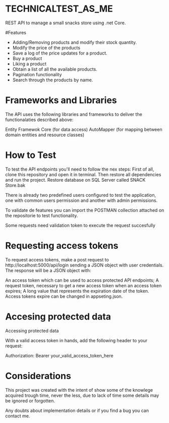 # TECHNICALTEST_AS_ME
 REST API to manage a small snacks store using .net Core.

#Features 
 - Adding/Removing products and modify their stock quantity.
 - Modify the price of the products 
 - Save a log of the price updates for a product.
 - Buy a product
 - Liking a product
 - Obtain a list of all the available products.
 - Pagination functionality
 - Search through the products by name.
 
 # Frameworks and Libraries
 The API uses the following libraries and frameworks to deliver the  	   functionalaties described above:

Entity Framewok Core (for data access)
AutoMapper (for mapping between domain entities and resource classes)

# How to Test 
To test the API endpoints you'll need to follow the nex steps: 
First of all, clone this repository and open it in terminal. Then restore all dependencies and run the project. 
Restore database on SQL Server called SNACK Store.bak

There is already two predefined users configured to test the application, one with common users permission and another with admin permissions.

To validate de features you can import the POSTMAN collection attached on the repositorie to test functionality. 

Some requests need validation token to execute the request succesfully 

# Requesting access tokens
To request access tokens, make a post request to http://localhost:5000/api/login sending a JSON object with user credentials. The response will be a JSON object with:

An access token which can be used to access protected API endpoints;
A request token, necessary to get a new access token when an access token expires;
A long value that represents the expiration date of the token.
Access tokens expire can be changed in appseting.json.

  # Accesing protected data 
 
Accessing protected data

With a valid access token in hands, add the following header to your request:

Authorization: Bearer your_valid_access_token_here

# Considerations 
This project was created with the intent of show some of the knowlege acquired trough time, never the less, due to lack of time some details may be ignored or forgotten. 

Any doubts about implementation details or if you find a bug you can contact me. 
